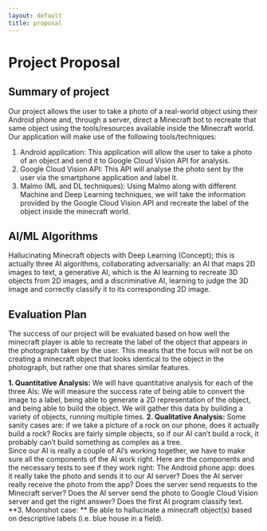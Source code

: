 ```yaml
---
layout: default
title: proposal
---
```


Project Proposal
================

Summary of project
------------------

Our project allows the user to take a photo of a real-world object using their Android phone and, through a server, direct a Minecraft bot to recreate that same object using the tools/resources available inside the Minecraft world. Our application will make use of the following tools/techniques:

1. Android application: This application will allow the user to take a photo of an object and send it to Google Cloud Vision API for analysis.
2. Google Cloud Vision API: This API will analyse the photo sent by the user via the smartphone application and label it. 
3. Malmo (ML and DL techniques): Using Malmo along with different Machine and Deep Learning techniques, we will take the information provided by the Google Cloud Vision API and recreate the label of the object inside the minecraft world.

AI/ML Algorithms
----------------
Hallucinating Minecraft objects with Deep Learning (Concept); this is actually three AI algorithms, collaborating adversarially: an AI that maps 2D images to text, a generative AI, which is the AI learning to recreate 3D objects from 2D images, and a discriminative AI, learning to judge the 3D image and correctly classify it to its corresponding 2D image.

Evaluation Plan
---------------
The success of our project will be evaluated based on how well the minecraft player is able to recreate the label of the object that appears in the photograph taken by the user. This means that the focus will not be on creating a minecraft object that looks identical to the object in the photograph, but rather one that shares similar features.

**1. Quantitative Analysis:** We will have quantitative analysis for each of the three AIs: We will measure the success rate of being able to convert the image to a label, being able to generate a 2D representation of the object, and being able to build the object. We will gather this data by building a variety of objects, running multiple times.
**2. Qualitative Analysis:** Some sanity cases are: if we take a picture of a rock on our phone, does it actually build a rock?  Rocks are fairly simple objects, so if our AI can’t build a rock, it probably can’t build something as complex as a tree.  
Since our AI is really a couple of AI’s working together, we have to make sure all the components of the AI work right. Here are the components and the necessary tests to see if they work right:
The Android phone app: does it really take the photo and sends it to our AI server?
Does the AI server really receive the photo from the app?  Does the server send requests to the Minecraft server?  Does the AI server send the photo to Google Cloud Vision server and get the right answer?
Does the first AI program classify text.
**3. Moonshot case: ** Be able to hallucinate a minecraft object(s) based on descriptive labels (i.e. blue house in a field).
